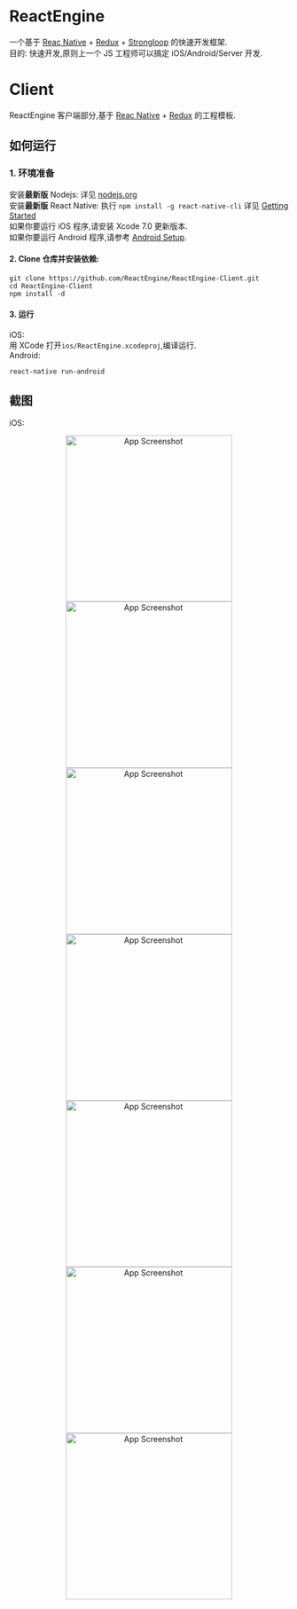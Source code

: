 # ReactEngine
一个基于 [Reac Native](https://facebook.github.io/react-native) + [Redux](https://github.com/reactjs/redux) + [Strongloop](https://strongloop.com) 的快速开发框架.  
目的: 快速开发,原则上一个 JS 工程师可以搞定 iOS/Android/Server 开发.

# Client
ReactEngine 客户端部分,基于 [Reac Native](https://facebook.github.io/react-native) + [Redux](https://github.com/reactjs/redux) 的工程模板.

## 如何运行
### 1. 环境准备
安装**最新版** Nodejs: 详见 [nodejs.org](https://nodejs.org/en/download/)   
安装**最新版** React Native: 执行 ```npm install -g react-native-cli``` 详见 [Getting Started](http://facebook.github.io/react-native/docs/getting-started.html)  
如果你要运行 iOS 程序,请安装 Xcode 7.0 更新版本.  
如果你要运行 Android 程序,请参考 [Android Setup](http://facebook.github.io/react-native/docs/android-setup.html).  

#### 2. Clone 仓库并安装依赖:
```
git clone https://github.com/ReactEngine/ReactEngine-Client.git
cd ReactEngine-Client  
npm install -d
```
#### 3. 运行
iOS:    
用 XCode 打开```ios/ReactEngine.xcodeproj```,编译运行.    
Android:   
```
react-native run-android
```

## 截图
iOS:  
<p align="center">
  <img src="./ScreenShots/Register.png" alt="App Screenshot" width="300">
  <img src="./ScreenShots/Login.png" alt="App Screenshot" width="300">
  <img src="./ScreenShots/LoginError.png" alt="App Screenshot" width="300">
  <img src="./ScreenShots/Logout.png" alt="App Screenshot" width="300">
  <img src="./ScreenShots/ForgotPassword.png" alt="App Screenshot" width="300">
  <img src="./ScreenShots/ListView.png" alt="App Screenshot" width="300">
  <img src="./ScreenShots/AddView.png" alt="App Screenshot" width="300">
</p>